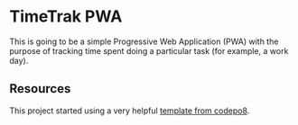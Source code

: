 # TimeTrak PWA #

This is going to be a simple Progressive Web Application (PWA) with the purpose of tracking time spent doing 
a particular task (for example, a work day).

## Resources ##

This project started using a very helpful [template from 
codepo8](https://github.com/codepo8/github-page-pwa).


